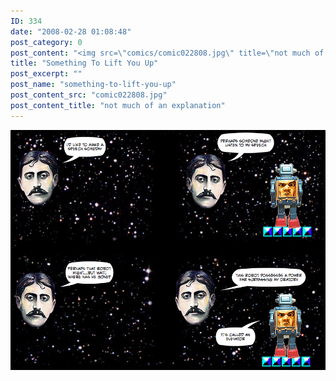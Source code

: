 ```yaml
---
ID: 334
date: "2008-02-28 01:08:48"
post_category: 0
post_content: "<img src=\"comics/comic022808.jpg\" title=\"not much of an explanation\" />"
title: "Something To Lift You Up"
post_excerpt: ""
post_name: "something-to-lift-you-up"
post_content_src: "comic022808.jpg"
post_content_title: "not much of an explanation"
---
```



[![not much of an explanation](/comics-hi-res/comic022808.jpg)](/comics-hi-res/comic022808.jpg)
